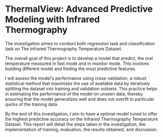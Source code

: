 # ThermalView: Advanced Predictive Modeling with Infrared Thermography
The investigation aimes to conduct both regression task and classification task on The Infrared Thermography Temperature Dataset.

The overall goal of this project is to develop a model that predict, the oral temperature measured in fast mode and in monitor mode. This involves building different model and finding the most predictive features.

I will assess the model's performance using cross-validation, a robust statistical method that maximizes the use of available data by iteratively splitting the dataset into training and validation subsets. This practice helps in estimating the performance of the model on unseen data, thereby ensuring that the model generalizes well and does not overfit to particular quirks of the training data.

By the end of this investigation, I aim to have a optimal model tuned to offer the highest predictive accuracy on the Infrared Thermography Temperature Dataset. This report will detail the steps taken in the investigation, the implementation of training, evaluation, the results obtained, and discussion.
